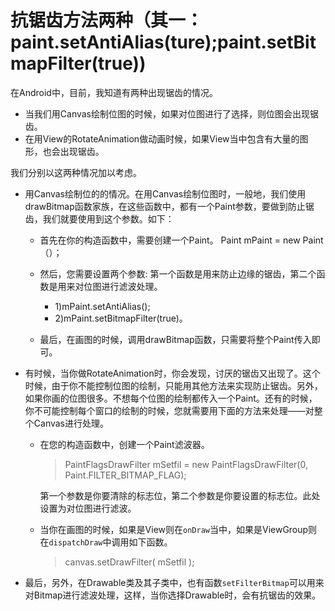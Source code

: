 # 抗锯齿方法两种（其一：paint.setAntiAlias(ture);paint.setBitmapFilter(true))

在Android中，目前，我知道有两种出现锯齿的情况。 

* 当我们用Canvas绘制位图的时候，如果对位图进行了选择，则位图会出现锯齿。 
* 在用View的RotateAnimation做动画时候，如果View当中包含有大量的图形，也会出现锯齿。

我们分别以这两种情况加以考虑。

* 用Canvas绘制位的的情况。在用Canvas绘制位图时，一般地，我们使用drawBitmap函数家族，在这些函数中，都有一个Paint参数，要做到防止锯齿，我们就要使用到这个参数。如下：
   * 首先在你的构造函数中，需要创建一个Paint。 Paint mPaint = new Paint（）； 
   * 然后，您需要设置两个参数: 第一个函数是用来防止边缘的锯齿，第二个函数是用来对位图进行滤波处理。
      * 1)mPaint.setAntiAlias(); 
      * 2)mPaint.setBitmapFilter(true)。
   
   * 最后，在画图的时候，调用drawBitmap函数，只需要将整个Paint传入即可。 

* 有时候，当你做RotateAnimation时，你会发现，讨厌的锯齿又出现了。这个时候，由于你不能控制位图的绘制，只能用其他方法来实现防止锯齿。另外，如果你画的位图很多。不想每个位图的绘制都传入一个Paint。还有的时候，你不可能控制每个窗口的绘制的时候，您就需要用下面的方法来处理——对整个Canvas进行处理。 

   * 在您的构造函数中，创建一个Paint滤波器。
    
     > PaintFlagsDrawFilter mSetfil = new PaintFlagsDrawFilter(0, Paint.FILTER_BITMAP_FLAG);
     
     第一个参数是你要清除的标志位，第二个参数是你要设置的标志位。此处设置为对位图进行滤波。 
     
   * 当你在画图的时候，如果是View则在`onDraw`当中，如果是ViewGroup则在`dispatchDraw`中调用如下函数。 
   
      > canvas.setDrawFilter( mSetfil );

* 最后，另外，在Drawable类及其子类中，也有函数`setFilterBitmap`可以用来对Bitmap进行滤波处理，这样，当你选择Drawable时，会有抗锯齿的效果。